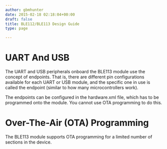 ```yaml
---
author: gbmhunter
date: 2015-02-18 02:18:04+00:00
draft: false
title: BLE112/BLE113 Design Guide
type: page

---
```


# UART And USB

The UART and USB peripherals onboard the BLE113 module use the concept of endpoints. That is, there are different pin configurations available for each UART or USB module, and the specific one in use is called the endpoint (similar to how many microcontrollers work).

The endpoints can be configured in the hardware.xml file, which has to be programmed onto the module. You cannot use OTA programming to do this.

# Over-The-Air (OTA) Programming

The BLE113 module supports OTA programming for a limited number of sections in the device. 
